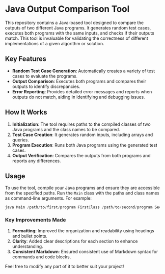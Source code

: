 # Java Output Comparison Tool

This repository contains a Java-based tool designed to compare the outputs of two different Java programs. It generates random test cases, executes both programs with the same inputs, and checks if their outputs match. This tool is invaluable for validating the correctness of different implementations of a given algorithm or solution.

## Key Features

- **Random Test Case Generation**: Automatically creates a variety of test cases to evaluate the programs.
- **Output Comparison**: Executes both programs and compares their outputs to identify discrepancies.
- **Error Reporting**: Provides detailed error messages and reports when outputs do not match, aiding in identifying and debugging issues.

## How It Works

1. **Initialization**: The tool requires paths to the compiled classes of two Java programs and the class names to be compared.
2. **Test Case Creation**: It generates random inputs, including arrays and queries.
3. **Program Execution**: Runs both Java programs using the generated test cases.
4. **Output Verification**: Compares the outputs from both programs and reports any differences.

## Usage

To use the tool, compile your Java programs and ensure they are accessible from the specified paths. Run the `Main` class with the paths and class names as command-line arguments. For example:

```java
java Main /path/to/first/program FirstClass /path/to/second/program SecondClass
```


### Key Improvements Made

1. **Formatting**: Improved the organization and readability using headings and bullet points.
2. **Clarity**: Added clear descriptions for each section to enhance understanding.
3. **Consistent Markdown**: Ensured consistent use of Markdown syntax for commands and code blocks.

Feel free to modify any part of it to better suit your project!
